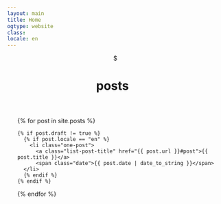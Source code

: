 ```yaml
---
layout: main
title: Home
ogtype: website
class:
locale: en
---
```


<header class="cabecalho">
  <span class="cifrao">$ </span>
  <h1 class="page-title">
    <span class="posts-title withoutDisplay">posts</span><span class="blinked-s withoutDisplay">&nbsp;&nbsp;</span>
  </h1>
</header>

<ul class="posts">
  {% for post in site.posts %}

  	{% if post.draft != true %}
      {% if post.locale == "en" %}
    	<li class="one-post">
          <a class="list-post-title" href="{{ post.url }}#post">{{ post.title }}</a>
          <span class="date">{{ post.date | date_to_string }}</span>
      </li>
      {% endif %}
    {% endif %}

  {% endfor %}
</ul>
